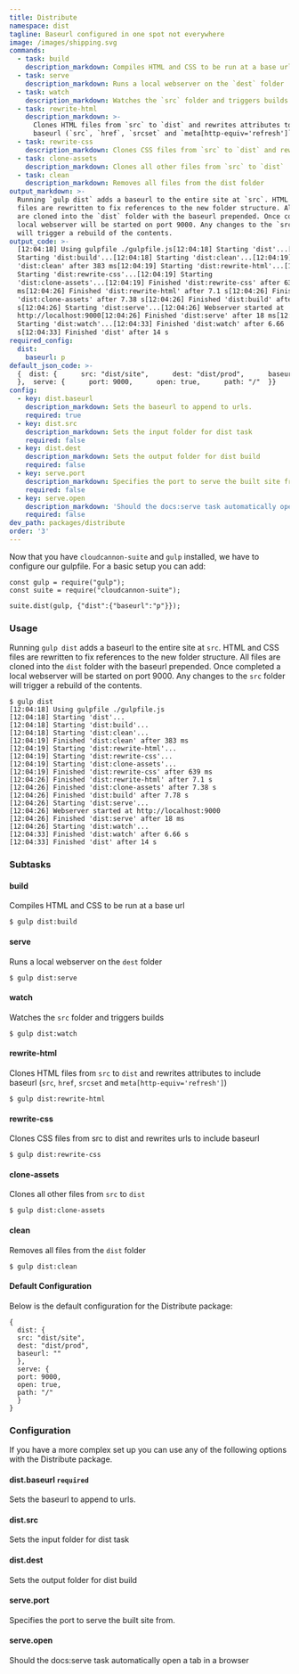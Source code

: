 ```yaml
---
title: Distribute
namespace: dist
tagline: Baseurl configured in one spot not everywhere
image: /images/shipping.svg
commands:
  - task: build
    description_markdown: Compiles HTML and CSS to be run at a base url
  - task: serve
    description_markdown: Runs a local webserver on the `dest` folder
  - task: watch
    description_markdown: Watches the `src` folder and triggers builds
  - task: rewrite-html
    description_markdown: >-
      Clones HTML files from `src` to `dist` and rewrites attributes to include
      baseurl (`src`, `href`, `srcset` and `meta[http-equiv='refresh']`)
  - task: rewrite-css
    description_markdown: Clones CSS files from `src` to `dist` and rewrites urls to include baseurl
  - task: clone-assets
    description_markdown: Clones all other files from `src` to `dist`
  - task: clean
    description_markdown: Removes all files from the dist folder
output_markdown: >-
  Running `gulp dist` adds a baseurl to the entire site at `src`. HTML and CSS
  files are rewritten to fix references to the new folder structure. All files
  are cloned into the `dist` folder with the baseurl prepended. Once completed a
  local webserver will be started on port 9000. Any changes to the `src` folder
  will trigger a rebuild of the contents.
output_code: >-
  [12:04:18] Using gulpfile ./gulpfile.js[12:04:18] Starting 'dist'...[12:04:18]
  Starting 'dist:build'...[12:04:18] Starting 'dist:clean'...[12:04:19] Finished
  'dist:clean' after 383 ms[12:04:19] Starting 'dist:rewrite-html'...[12:04:19]
  Starting 'dist:rewrite-css'...[12:04:19] Starting
  'dist:clone-assets'...[12:04:19] Finished 'dist:rewrite-css' after 639
  ms[12:04:26] Finished 'dist:rewrite-html' after 7.1 s[12:04:26] Finished
  'dist:clone-assets' after 7.38 s[12:04:26] Finished 'dist:build' after 7.78
  s[12:04:26] Starting 'dist:serve'...[12:04:26] Webserver started at
  http://localhost:9000[12:04:26] Finished 'dist:serve' after 18 ms[12:04:26]
  Starting 'dist:watch'...[12:04:33] Finished 'dist:watch' after 6.66
  s[12:04:33] Finished 'dist' after 14 s
required_config:
  dist:
    baseurl: p
default_json_code: >-
  {  dist: {      src: "dist/site",      dest: "dist/prod",      baseurl: "" 
  },  serve: {      port: 9000,      open: true,      path: "/"  }}
config:
  - key: dist.baseurl
    description_markdown: Sets the baseurl to append to urls.
    required: true
  - key: dist.src
    description_markdown: Sets the input folder for dist task
    required: false
  - key: dist.dest
    description_markdown: Sets the output folder for dist build
    required: false
  - key: serve.port
    description_markdown: Specifies the port to serve the built site from.
    required: false
  - key: serve.open
    description_markdown: 'Should the docs:serve task automatically open a tab in a browser'
    required: false
dev_path: packages/distribute
order: '3'
---
```


Now that you have `cloudcannon-suite` and `gulp` installed, we have to configure our gulpfile. For a basic setup you can add:

```
const gulp = require("gulp");
const suite = require("cloudcannon-suite");

suite.dist(gulp, {"dist":{"baseurl":"p"}});
```

### Usage

Running `gulp dist` adds a baseurl to the entire site at `src`. HTML and CSS files are rewritten to fix references to the new folder structure. All files are cloned into the `dist` folder with the baseurl prepended. Once completed a local webserver will be started on port 9000. Any changes to the `src` folder will trigger a rebuild of the contents.

```
$ gulp dist
[12:04:18] Using gulpfile ./gulpfile.js
[12:04:18] Starting 'dist'...
[12:04:18] Starting 'dist:build'...
[12:04:18] Starting 'dist:clean'...
[12:04:19] Finished 'dist:clean' after 383 ms
[12:04:19] Starting 'dist:rewrite-html'...
[12:04:19] Starting 'dist:rewrite-css'...
[12:04:19] Starting 'dist:clone-assets'...
[12:04:19] Finished 'dist:rewrite-css' after 639 ms
[12:04:26] Finished 'dist:rewrite-html' after 7.1 s
[12:04:26] Finished 'dist:clone-assets' after 7.38 s
[12:04:26] Finished 'dist:build' after 7.78 s
[12:04:26] Starting 'dist:serve'...
[12:04:26] Webserver started at http://localhost:9000
[12:04:26] Finished 'dist:serve' after 18 ms
[12:04:26] Starting 'dist:watch'...
[12:04:33] Finished 'dist:watch' after 6.66 s
[12:04:33] Finished 'dist' after 14 s
```

### Subtasks

#### build

Compiles HTML and CSS to be run at a base url

```
$ gulp dist:build
```

#### serve

Runs a local webserver on the `dest` folder

```
$ gulp dist:serve
```

#### watch

Watches the `src` folder and triggers builds

```
$ gulp dist:watch
```

#### rewrite-html

Clones HTML files from `src` to `dist` and rewrites attributes to include baseurl (`src`, `href`, `srcset` and `meta[http-equiv='refresh']`)

```
$ gulp dist:rewrite-html
```

#### rewrite-css

Clones CSS files from src to dist and rewrites urls to include baseurl

```
$ gulp dist:rewrite-css
```

#### clone-assets

Clones all other files from `src` to `dist`

```
$ gulp dist:clone-assets
```

#### clean

Removes all files from the `dist` folder

```
$ gulp dist:clean
```

#### Default Configuration

Below is the default configuration for the Distribute package:

```
{
  dist: {
  src: "dist/site",
  dest: "dist/prod",
  baseurl: ""
  },
  serve: {
  port: 9000,
  open: true,
  path: "/"
  }
}
```

### Configuration

If you have a more complex set up you can use any of the following options with the Distribute package.

#### dist.baseurl `required`

Sets the baseurl to append to urls.

#### dist.src

Sets the input folder for dist task

#### dist.dest

Sets the output folder for dist build

#### serve.port

Specifies the port to serve the built site from.

#### serve.open

Should the docs:serve task automatically open a tab in a browser

&nbsp;
